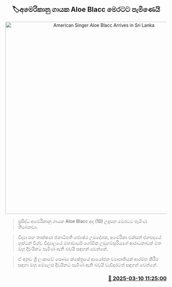 <p align='center'><b><h2 align='center' title='American Singer Aloe Blacc Arrives in Sri Lanka'>🏷අමෙරිකානු ගායක Aloe Blacc මෙරටට පැමිණෙයි</h2></b></p>
<p align='center'><img src='https://helakuru.sgp1.cdn.digitaloceanspaces.com/esana/images/lib/Aloe-Blacc.jpg' width='600' alt='American Singer Aloe Blacc Arrives in Sri Lanka'></p>

> ප්‍රසිද්ධ අමෙරිකානු ගායක Aloe Blacc අද (10) උදෑසන මෙරටට පැමිණ තිබෙනවා.

> විද්‍යා සහ තාක්ෂණ ජනාධිපති ජ්‍යෙෂ්ඨ උපදේශක, අමෙරිකා එක්සත් ජනපදයේ හූස්ටන් විශ්ව විද්‍යාලයේ මහාචාර්ය ගෝමික උඩුගමසූරියගේ ආරාධනාවක් මත ඔහු දිවයිනට පැමිණ ඇති බවයි සඳහන් වෙන්නේ.

> ඒ අනුව ශ්‍රී ලංකාවේ සෞඛ්‍ය ක්ෂේත්‍රයේ ආයෝජන ව්‍යාපෘතියක් ආරම්භ කිරීම සඳහා ඔහු මෙලෙස දිවයිනට පැමිණ ඇති බවයි වැඩිදුරටත් සඳහන් වෙන්නේ.



<h3 align='right'><a href='https://www.helakuru.lk/esana/p/108189/'>📅 2025-03-10 11:25:00</a></h3>
